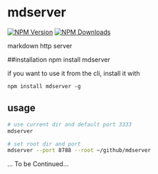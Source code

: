 mdserver
==============

[![NPM Version](http://img.shields.io/npm/v/mdserver.svg?style=flat)](https://www.npmjs.org/package/mdserver)
[![NPM Downloads](https://img.shields.io/npm/dm/mdserver.svg?style=flat)](https://www.npmjs.org/package/mdserver)

markdown http server

##installation
    npm install mdserver

if you want to use it from the cli, install it with

    npm install mdserver -g

## usage

```sh
# use current dir and default port 3333
mdserver

# set root dir and port
mdserver --port 8788 --root ~/github/mdserver
```
... To be Continued...
